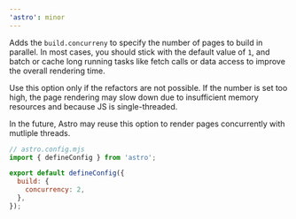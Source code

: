 ```yaml
---
'astro': minor
---
```


Adds the `build.concurreny` to specify the number of pages to build in parallel. In most cases, you should stick with the default value of `1`,
and batch or cache long running tasks like fetch calls or data access to improve the overall rendering time.

Use this option only if the refactors are not possible. If the number is set too high, the page rendering
may slow down due to insufficient memory resources and because JS is single-threaded.

In the future, Astro may reuse this option to render pages concurrently with mutliple threads.

```js
// astro.config.mjs
import { defineConfig } from 'astro';

export default defineConfig({
  build: {
    concurrency: 2,
  },
});
```
